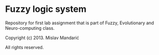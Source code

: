 Fuzzy logic system
============

Repository for first lab assignment that is part of Fuzzy, Evolutionary and Neuro-computing class.

Copyright (c) 2013. Mislav Mandarić

All rights reserved.
